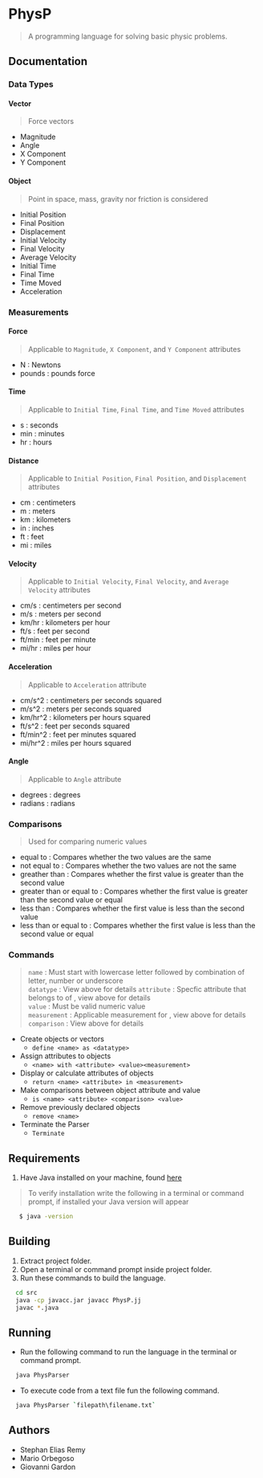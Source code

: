 # PhysP
> A programming language for solving basic physic problems.

## Documentation
### Data Types
#### Vector
   > Force vectors
   
   * Magnitude
   * Angle
   * X Component
   * Y Component

#### Object
   > Point in space, mass, gravity nor friction is considered

   * Initial Position
   * Final Position
   * Displacement
   * Initial Velocity
   * Final Velocity
   * Average Velocity
   * Initial Time
   * Final Time
   * Time Moved
   * Acceleration

### Measurements
#### Force
   > Applicable to `Magnitude`, `X Component`, and `Y Component` attributes
   
   * N : Newtons
   * pounds : pounds force

#### Time
   > Applicable to `Initial Time`, `Final Time`, and `Time Moved` attributes

   * s : seconds
   * min : minutes
   * hr : hours

#### Distance
   > Applicable to `Initial Position`, `Final Position`, and `Displacement` attributes

   * cm : centimeters
   * m : meters
   * km : kilometers
   * in : inches
   * ft : feet
   * mi : miles

#### Velocity
   > Applicable to `Initial Velocity`, `Final Velocity`, and `Average Velocity` attributes

   * cm/s : centimeters per second
   * m/s : meters per second
   * km/hr : kilometers per hour
   * ft/s : feet per second
   * ft/min : feet per minute
   * mi/hr : miles per hour

#### Acceleration
   > Applicable to `Acceleration` attribute

   * cm/s^2 : centimeters per seconds squared
   * m/s^2 : meters per seconds squared
   * km/hr^2 : kilometers per hours squared
   * ft/s^2 : feet per seconds squared
   * ft/min^2 : feet per minutes squared
   * mi/hr^2 : miles per hours squared

#### Angle
   > Applicable to `Angle` attribute

   * degrees : degrees
   * radians : radians

### Comparisons
> Used for comparing numeric values

* equal to : Compares whether the two values are the same
* not equal to : Compares whether the two values are not the same
* greather than : Compares whether the first value is greater than the second value
* greater than or equal to : Compares whether the first value is greater than the second value or equal
* less than : Compares whether the first value is less than the second value
* less than or equal to : Compares whether the first value is less than the second value or equal

### Commands
> `name` : Must start with lowercase letter followed by combination of letter, number or underscore <br />
> `datatype` : View above for details
> `attribute` : Specfic attribute that belongs to <datatype> of <name>, view above for details <br />
> `value` : Must be valid numeric value <br />
> `measurement` : Applicable measurement for <attribute>, view above for details <br />
> `comparison` : View above for details

*  Create objects or vectors
   * `define <name> as <datatype>`
*  Assign attributes to objects
   * `<name> with <attribute> <value><measurement>`
* Display or calculate attributes of objects
   * `return <name> <attribute> in <measurement>`
* Make comparisons between object attribute and value
   * `is <name> <attribute> <comparison> <value>`
* Remove previously declared objects
   * `remove <name>`
* Terminate the Parser
   * `Terminate`

## Requirements
1. Have Java installed on your machine, found [here](http://www.oracle.com/technetwork/java/javase/downloads/jdk8-downloads-2133151.html)

> To verify installation write the following in a terminal or command prompt, if installed your Java version will appear

```bash
   $ java -version
```

## Building
1. Extract project folder.
2. Open a terminal or command prompt inside project folder.
3. Run these commands to build the language.
```bash
  cd src
  java -cp javacc.jar javacc PhysP.jj
  javac *.java
```

## Running
* Run the following command to run the language in the terminal or command prompt.
```bash
  java PhysParser
```
* To execute code from a text file fun the following command.
```bash
  java PhysParser `filepath\filename.txt`
```

## Authors
* Stephan Elias Remy
* Mario Orbegoso
* Giovanni Gardon
